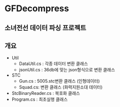 # GFDecompress
소녀전선 데이터 파싱 프로젝트
-----------------------------------------------
## 개요
* Util
  * DataUtil.cs : 각종 데이터 변환 클래스
  * jsonUtil.cs : 36db에 맞는 json형식으로 변환 클래스
* STC
  * Gun.cs : 5005.stc변환 클래스 (인형데이터)
  * Squad.cs: 변환 클래스 (화력지원소대 데이터)
* StcBinaryReader.cs : 복호화 클래스
* Program.cs : 최초실행 클래스
